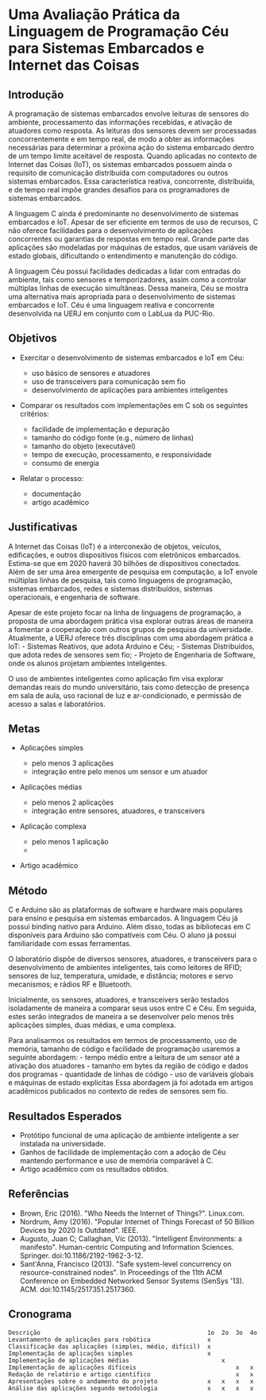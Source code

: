 Uma Avaliação Prática da Linguagem de Programação Céu para Sistemas Embarcados e Internet das Coisas
====================================================================================================

Introdução
----------

A programação de sistemas embarcados envolve leituras de sensores do
ambiente, processamento das informações recebidas, e ativação de atuadores como
resposta.
As leituras dos sensores devem ser processadas concorrentemente e em tempo 
real, de modo a obter as informações necessárias para determinar a próxima ação
do sistema embarcado dentro de um tempo limite aceitável de resposta.
Quando aplicadas no contexto de Internet das Coisas (IoT), os sistemas
embarcados possuem ainda o requisito de comunicação distribuída com
computadores ou outros sistemas embarcados.
Essa característica reativa, concorrente, distribuída, e de tempo real impõe
grandes desafios para os programadores de sistemas embarcados.

A linguagem C ainda é predominante no desenvolvimento de sistemas embarcados e
IoT.
Apesar de ser eficiente em termos de uso de recursos, C não oferece facilidades 
para o desenvolvimento de aplicações concorrentes ou garantias de respostas em 
tempo real.
Grande parte das aplicações são modeladas por máquinas de estados, que usam 
variáveis de estado globais, dificultando o entendimento e manutenção do 
código.

A linguagem Céu possui facilidades dedicadas a lidar com entradas do ambiente,
tais como sensores e temporizadores, assim como a controlar múltiplas linhas de
execução simultâneas.
Dessa maneira, Céu se mostra uma alternativa mais apropriada para o
desenvolvimento de sistemas embarcados e IoT.
Céu é uma linguagem reativa e concorrente desenvolvida na UERJ em conjunto com
o LabLua da PUC-Rio.

Objetivos
---------

- Exercitar o desenvolvimento de sistemas embarcados e IoT em Céu:
    - uso básico de sensores e atuadores
    - uso de transceivers para comunicação sem fio
    - desenvolvimento de aplicações para ambientes inteligentes

- Comparar os resultados com implementações em C sob os seguintes critérios:
    - facilidade de implementação e depuração
    - tamanho do código fonte (e.g., número de linhas)
    - tamanho do objeto (executável)
    - tempo de execução, processamento, e responsividade
    - consumo de energia

- Relatar o processo:
    - documentação
    - artigo acadêmico

Justificativas
--------------

A Internet das Coisas (IoT) é a interconexão de objetos, veículos, edificações,
e outros dispositivos físicos com eletrônicos embarcados.
Estima-se que em 2020 haverá 30 bilhões de dispositivos conectados.
Além de ser uma área emergente de pesquisa em computação, a IoT envole
múltiplas linhas de pesquisa, tais como linguagens de programação, sistemas
embarcados, redes e sistemas distribuídos, sistemas operacionais, e engenharia
de software.

Apesar de este projeto focar na linha de linguagens de programação, a proposta
de uma abordagem prática visa explorar outras áreas de maneira a fomentar a
cooperação com outros grupos de pesquisa da universidade.
Atualmente, a UERJ oferece três disciplinas com uma abordagem prática a IoT:
    - Sistemas Reativos, que adota Arduino e Céu;
    - Sistemas Distribuídos, que adota redes de sensores sem fio;
    - Projeto de Engenharia de Software, onde os alunos projetam ambientes inteligentes.

O uso de ambientes inteligentes como aplicação fim visa explorar demandas reais
do mundo universitário, tais como detecção de presença em sala de aula,
uso racional de luz e ar-condicionado, e permissão de acesso a salas e
laboratórios.

Metas
-----

- Aplicações simples
    - pelo menos 3 aplicações
    - integração entre pelo menos um sensor e um atuador

- Aplicações médias
    - pelo menos 2 aplicações
    - integração entre sensores, atuadores, e transceivers

- Aplicação complexa
    - pelo menos 1 aplicação
    - 

- Artigo acadêmico

Método
------

C e Arduino são as plataformas de software e hardware mais populares para
ensino e pesquisa em sistemas embarcados.
A linguagem Céu já possui binding nativo para Arduino.
Além disso, todas as bibliotecas em C disponíveis para Arduino são compatíveis
com Céu.
O aluno já possui familiaridade com essas ferramentas.

O laboratório dispõe de diversos sensores, atuadores, e transceivers para o
desenvolvimento de ambientes inteligentes, tais como leitores de RFID; sensores
de luz, temperatura, umidade, e distância; motores e servo mecanismos; e rádios
RF e Bluetooth.

Inicialmente, os sensores, atuadores, e transceivers serão testados
isoladamente de maneira a comparar seus usos entre C e Céu.
Em seguida, estes serão integrados de maneira a se desenvolver pelo menos
três aplicações simples, duas médias, e uma complexa.

Para analisarmos os resultados em termos de processamento, uso de memória, 
tamanho de código e facilidade de programação usaremos a seguinte abordagem:
    - tempo médio entre a leitura de um sensor até a ativação dos atuadores
    - tamanho em bytes da região de código e dados dos programas
    - quantidade de linhas de código
    - uso de variáveis globais e máquinas de estado explícitas
Essa abordagem já foi adotada em artigos acadêmicos publicados no contexto de
redes de sensores sem fio.

Resultados Esperados
--------------------

- Protótipo funcional de uma aplicação de ambiente inteligente a ser instalada
  na universidade.
- Ganhos de facilidade de implementação com a adoção de Céu mantendo
  performance e uso de memória comparável à C.
- Artigo acadêmico com os resultados obtidos.

Referências
-----------

- Brown, Eric (2016). "Who Needs the Internet of Things?". Linux.com.
- Nordrum, Amy (2016). "Popular Internet of Things Forecast of 50 Billion Devices by 2020 Is Outdated". IEEE.
- Augusto, Juan C; Callaghan, Vic (2013). "Intelligent Environments: a manifesto". Human-centric Computing and Information Sciences. Springer. doi:10.1186/2192-1962-3-12.
- Sant'Anna, Francisco (2013). "Safe system-level concurrency on resource-constrained nodes". In Proceedings of the 11th ACM Conference on Embedded Networked Sensor Systems (SenSys '13). ACM. doi:10.1145/2517351.2517360.

Cronograma
----------

    Descrição                                               1o  2o  3o  4o
    Levantamento de aplicações para robótica                x
    Classificação das aplicações (simples, médio, difícil)  x
    Implementação de aplicações simples                     x
    Implementação de aplicações médias                          x
    Implementação de aplicações difíceis                            x   x
    Redação de relatório e artigo científico                        x   x
    Apresentações sobre o andamento do projeto              x   x   x   x
    Análise das aplicações segundo metodologia              x   x   x   x

<!--
As seguintes características da linguagem Céu serão exploradas no processo de 
desenvolvimento:

* O conceito preciso de tempo:

"Céu is grounded on a precise definition of time as a discrete sequence of 
external input events: a sequence because only a single input event is handled 
at a time; discrete because reactions to events are guaranteed to execute in 
bounded time."

É interessante a ideia sequencial de tempo porque para cada input, o robô 
reagirá diretamente, desta forma, esperamos criar uma alternativa reativa a 
maquina de estados e ser discreto também é interessante por em muitos sistemas 
de robótica existirem tempos limites para determinadas ações.	

"The synchronous execution model of Céu is based on the hypothesis that 
internal reactions run infinitely faster in comparison to the rate of external 
events." 

Controle de tempo:

O controle de tempo em C é de dificil implementação e asserção.

"The await statement of Céu supports wall-clock time and handles deltas 
automatically, resulting in more robust applications."

* Eventos internos:
 Útil para tratar exceções.
 "Internal events also provide means for describing more elaborate control 
structures, such as exceptions."

A fim de analisar o reaproveitamento de codigo e tempo de depuração usaremos o 
git, para versionar o código e analisar sua evolução com o tempo, podendo ver 
erros interessantes e como foram solucionados.
-->


